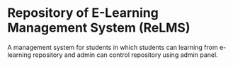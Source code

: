 # Repository of E-Learning Management System (ReLMS)
A management system for students in which students can learning from e-learning repository and admin can control repository using admin panel.
